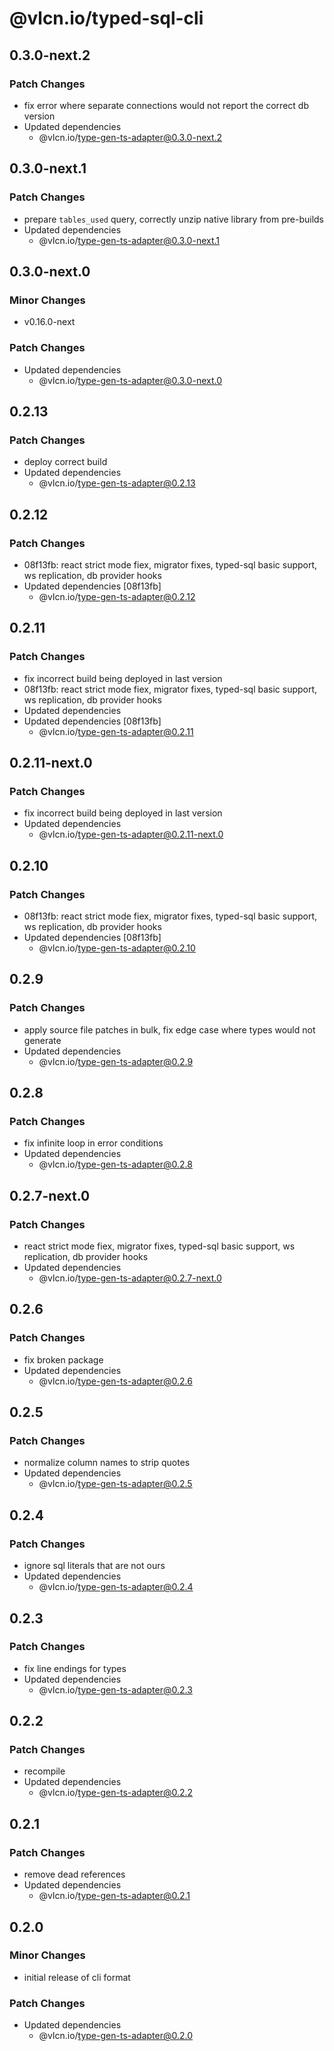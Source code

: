 # @vlcn.io/typed-sql-cli

## 0.3.0-next.2

### Patch Changes

- fix error where separate connections would not report the correct db version
- Updated dependencies
  - @vlcn.io/type-gen-ts-adapter@0.3.0-next.2

## 0.3.0-next.1

### Patch Changes

- prepare `tables_used` query, correctly unzip native library from pre-builds
- Updated dependencies
  - @vlcn.io/type-gen-ts-adapter@0.3.0-next.1

## 0.3.0-next.0

### Minor Changes

- v0.16.0-next

### Patch Changes

- Updated dependencies
  - @vlcn.io/type-gen-ts-adapter@0.3.0-next.0

## 0.2.13

### Patch Changes

- deploy correct build
- Updated dependencies
  - @vlcn.io/type-gen-ts-adapter@0.2.13

## 0.2.12

### Patch Changes

- 08f13fb: react strict mode fiex, migrator fixes, typed-sql basic support, ws replication, db provider hooks
- Updated dependencies [08f13fb]
  - @vlcn.io/type-gen-ts-adapter@0.2.12

## 0.2.11

### Patch Changes

- fix incorrect build being deployed in last version
- 08f13fb: react strict mode fiex, migrator fixes, typed-sql basic support, ws replication, db provider hooks
- Updated dependencies
- Updated dependencies [08f13fb]
  - @vlcn.io/type-gen-ts-adapter@0.2.11

## 0.2.11-next.0

### Patch Changes

- fix incorrect build being deployed in last version
- Updated dependencies
  - @vlcn.io/type-gen-ts-adapter@0.2.11-next.0

## 0.2.10

### Patch Changes

- 08f13fb: react strict mode fiex, migrator fixes, typed-sql basic support, ws replication, db provider hooks
- Updated dependencies [08f13fb]
  - @vlcn.io/type-gen-ts-adapter@0.2.10

## 0.2.9

### Patch Changes

- apply source file patches in bulk, fix edge case where types would not generate
- Updated dependencies
  - @vlcn.io/type-gen-ts-adapter@0.2.9

## 0.2.8

### Patch Changes

- fix infinite loop in error conditions
- Updated dependencies
  - @vlcn.io/type-gen-ts-adapter@0.2.8

## 0.2.7-next.0

### Patch Changes

- react strict mode fiex, migrator fixes, typed-sql basic support, ws replication, db provider hooks
- Updated dependencies
  - @vlcn.io/type-gen-ts-adapter@0.2.7-next.0

## 0.2.6

### Patch Changes

- fix broken package
- Updated dependencies
  - @vlcn.io/type-gen-ts-adapter@0.2.6

## 0.2.5

### Patch Changes

- normalize column names to strip quotes
- Updated dependencies
  - @vlcn.io/type-gen-ts-adapter@0.2.5

## 0.2.4

### Patch Changes

- ignore sql literals that are not ours
- Updated dependencies
  - @vlcn.io/type-gen-ts-adapter@0.2.4

## 0.2.3

### Patch Changes

- fix line endings for types
- Updated dependencies
  - @vlcn.io/type-gen-ts-adapter@0.2.3

## 0.2.2

### Patch Changes

- recompile
- Updated dependencies
  - @vlcn.io/type-gen-ts-adapter@0.2.2

## 0.2.1

### Patch Changes

- remove dead references
- Updated dependencies
  - @vlcn.io/type-gen-ts-adapter@0.2.1

## 0.2.0

### Minor Changes

- initial release of cli format

### Patch Changes

- Updated dependencies
  - @vlcn.io/type-gen-ts-adapter@0.2.0
